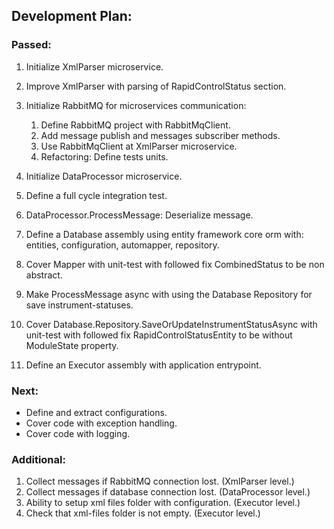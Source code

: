 ## Development Plan:

### Passed:

1. Initialize XmlParser microservice.
2. Improve XmlParser with parsing of RapidControlStatus section.
3. Initialize RabbitMQ for microservices communication:

   1. Define RabbitMQ project with RabbitMqClient.
   2. Add message publish and messages subscriber methods.
   3. Use RabbitMqClient at XmlParser microservice.
   4. Refactoring: Define tests units.

4. Initialize DataProcessor microservice.
5. Define a full cycle integration test.
6. DataProcessor.ProcessMessage: Deserialize message.
7. Define a Database assembly using entity framework core orm with: entities, configuration, automapper, repository.
8. Cover Mapper with unit-test with followed fix CombinedStatus to be non abstract.
9. Make ProcessMessage async with using the Database Repository for save instrument-statuses.
10. Cover Database.Repository.SaveOrUpdateInstrumentStatusAsync with unit-test with followed fix RapidControlStatusEntity to be without ModuleState property.
11. Define an Executor assembly with application entrypoint.

### Next:

- Define and extract configurations.
- Cover code with exception handling.
- Cover code with logging.

### Additional:

1. Collect messages if RabbitMQ connection lost. (XmlParser level.)
2. Collect messages if database connection lost. (DataProcessor level.)
3. Ability to setup xml files folder with configuration. (Executor level.)
4. Check that xml-files folder is not empty. (Executor level.)